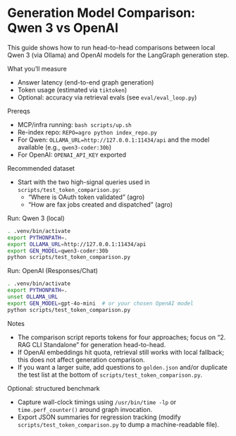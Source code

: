 # Generation Model Comparison: Qwen 3 vs OpenAI

This guide shows how to run head-to-head comparisons between local Qwen 3 (via Ollama) and OpenAI models for the LangGraph generation step.

What you’ll measure
- Answer latency (end-to-end graph generation)
- Token usage (estimated via `tiktoken`)
- Optional: accuracy via retrieval evals (see `eval/eval_loop.py`)

Prereqs
- MCP/infra running: `bash scripts/up.sh`
- Re-index repo: `REPO=agro python index_repo.py`
- For Qwen: `OLLAMA_URL=http://127.0.0.1:11434/api` and the model available (e.g., `qwen3-coder:30b`)
- For OpenAI: `OPENAI_API_KEY` exported

Recommended dataset
- Start with the two high-signal queries used in `scripts/test_token_comparison.py`:
  - “Where is OAuth token validated” (agro)
  - “How are fax jobs created and dispatched” (agro)

Run: Qwen 3 (local)
```bash
. .venv/bin/activate
export PYTHONPATH=.
export OLLAMA_URL=http://127.0.0.1:11434/api
export GEN_MODEL=qwen3-coder:30b
python scripts/test_token_comparison.py
```

Run: OpenAI (Responses/Chat)
```bash
. .venv/bin/activate
export PYTHONPATH=.
unset OLLAMA_URL
export GEN_MODEL=gpt-4o-mini  # or your chosen OpenAI model
python scripts/test_token_comparison.py
```

Notes
- The comparison script reports tokens for four approaches; focus on “2. RAG CLI Standalone” for generation head-to-head.
- If OpenAI embeddings hit quota, retrieval still works with local fallback; this does not affect generation comparison.
- If you want a larger suite, add questions to `golden.json` and/or duplicate the test list at the bottom of `scripts/test_token_comparison.py`.

Optional: structured benchmark
- Capture wall-clock timings using `/usr/bin/time -lp` or `time.perf_counter()` around graph invocation.
- Export JSON summaries for regression tracking (modify `scripts/test_token_comparison.py` to dump a machine-readable file).
